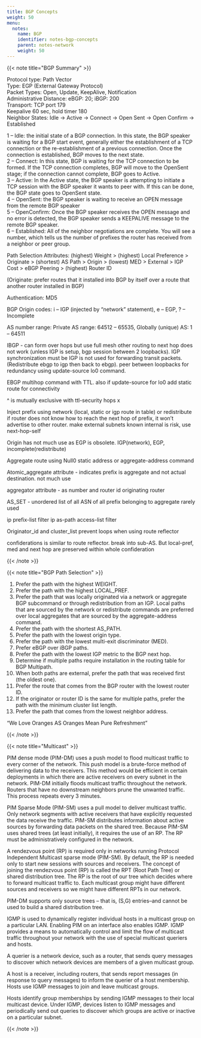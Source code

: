 ```yaml
---
title: BGP Concepts
weight: 50
menu:
  notes:
    name: BGP
    identifier: notes-bgp-concepts
    parent: notes-network
    weight: 50
---
```


<!-- BGP Summary-->
{{< note title="BGP Summary" >}}

Protocol type: Path Vector  
Type: EGP (External Gateway Protocol)  
Packet Types: Open, Update, KeepAlive, Notification  
Administrative Distance: eBGP: 20; iBGP: 200  
Transport: TCP port 179  
Keepalive 60 sec, hold timer 180  
Neighbor States: Idle -> Active -> Connect -> Open Sent -> Open Confirm -> Established  

1 – Idle: the initial state of a BGP connection. In this state, the BGP speaker is waiting for a BGP start event, generally either the establishment of a TCP connection or the re-establishment of a previous connection. Once the connection is established, BGP moves to the next state.  
2 – Connect: In this state, BGP is waiting for the TCP connection to be formed. If the TCP connection completes, BGP will move to the OpenSent stage; if the connection cannot complete, BGP goes to Active.  
3 – Active: In the Active state, the BGP speaker is attempting to initiate a TCP session with the BGP speaker it wants to peer with. If this can be done, the BGP state goes to OpenSent state.  
4 – OpenSent: the BGP speaker is waiting to receive an OPEN message from the remote BGP speaker  
5 – OpenConfirm: Once the BGP speaker receives the OPEN message and no error is detected, the BGP speaker sends a KEEPALIVE message to the remote BGP speaker.  
6 – Established: All of the neighbor negotiations are complete. You will see a number, which tells us the number of prefixes the router has received from a neighbor or peer group.  

Path Selection Attributes: (highest) Weight > (highest) Local Preference > Originate > (shortest) AS Path > Origin > (lowest) MED > External > IGP Cost > eBGP Peering > (highest) Router ID

(Originate: prefer routes that it installed into BGP by itself over a route that another router installed in BGP)

Authentication: MD5

BGP Origin codes: i – IGP (injected by “network” statement), e – EGP, ? – Incomplete

AS number range: Private AS range: 64512 – 65535, Globally (unique) AS: 1 – 64511

IBGP - can form over hops but use full mesh other routing to next hop does not work (unless IGP is setup, bgp session between 2 loopbacks). IGP synchronization must be IGP is not used for forwarding transit packets. (Redistribute ebgp to igp then back to ebgp). peer between loopbacks for redundancy using update-source lo0 command.

EBGP multihop command with TTL. also if update-source for lo0 add static route for connectivity

^ is mutually exclusive with ttl-security hops x

Inject prefix using network (local, static or igp route in table) or redistribute
if router does not know how to reach the next hop of prefix, it won’t advertise to other router. make external subnets known internal is risk, use next-hop-self

Origin has not much use as EGP is obsolete. IGP(network), EGP, incomplete(redistribute)

Aggregate route using Null0 static address or aggregate-address command

Atomic_aggregate attribute - indicates prefix is aggregate and not actual destination. not much use

aggregator attribute - as number and router id originating router

AS_SET - unordered list of all ASN of all prefix belonging to aggregate rarely used

ip prefix-list  filter
ip as-path access-list  filter

Originator_id and cluster_list prevent loops when using route reflector

confiderations is similar to route reflector. break into sub-AS. But local-pref, med and next hop are preserved within whole confideration

{{< /note >}}

<!-- BGP Path Selection -->
{{< note title="BGP Path Selection" >}}

1. Prefer the path with the highest WEIGHT. 
2. Prefer the path with the highest LOCAL_PREF.
3. Prefer the path that was locally originated via a network or aggregate BGP subcommand or through redistribution from an IGP. Local paths that are sourced by the network or redistribute commands are preferred over local aggregates that are sourced by the aggregate-address command.
4. Prefer the path with the shortest AS_PATH.
5. Prefer the path with the lowest origin type.
6. Prefer the path with the lowest multi-exit discriminator (MED).
7. Prefer eBGP over iBGP paths.
8. Prefer the path with the lowest IGP metric to the BGP next hop.
9. Determine if multiple paths require installation in the routing table for BGP Multipath.
10. When both paths are external, prefer the path that was received first (the oldest one).
11. Prefer the route that comes from the BGP router with the lowest router ID.
12. If the originator or router ID is the same for multiple paths, prefer the path with the minimum cluster list length.
13. Prefer the path that comes from the lowest neighbor address.

“We Love Oranges AS Oranges Mean Pure Refreshment”

{{< /note >}}

<!-- Multicast -->
{{< note title="Multicast" >}}

PIM dense mode (PIM-DM) uses a push model to flood multicast traffic to every corner of the network. This push model is a brute-force method of delivering data to the receivers. This method would be efficient in certain deployments in which there are active receivers on every subnet in the network. PIM-DM initially floods multicast traffic throughout the network. Routers that have no downstream neighbors prune the unwanted traffic. This process repeats every 3 minutes.

PIM Sparse Mode (PIM-SM) uses a pull model to deliver multicast traffic. Only network segments with active receivers that have explicitly requested the data receive the traffic. PIM-SM distributes information about active sources by forwarding data packets on the shared tree. Because PIM-SM uses shared trees (at least initially), it requires the use of an RP. The RP must be administratively configured in the network.

A rendezvous point (RP) is required only in networks running Protocol Independent Multicast sparse mode (PIM-SM). By default, the RP is needed only to start new sessions with sources and receivers.
The concept of joining the rendezvous point (RP) is called the RPT (Root Path Tree) or shared distribution tree. The RP is the root of our tree which decides where to forward multicast traffic to. Each multicast group might have different sources and receivers so we might have different RPTs in our network.

PIM-DM supports only source trees – that is, (S,G) entries–and cannot be used to build a shared distribution tree.

IGMP is used to dynamically register individual hosts in a multicast group on a particular LAN. Enabling PIM on an interface also enables IGMP. IGMP provides a means to automatically control and limit the flow of multicast traffic throughout your network with the use of special multicast queriers and hosts.

A querier is a network device, such as a router, that sends query messages to discover which network devices are members of a given multicast group.

A host is a receiver, including routers, that sends report messages (in response to query messages) to inform the querier of a host membership. Hosts use IGMP messages to join and leave multicast groups.

Hosts identify group memberships by sending IGMP messages to their local multicast device. Under IGMP, devices listen to IGMP messages and periodically send out queries to discover which groups are active or inactive on a particular subnet.

{{< /note >}}